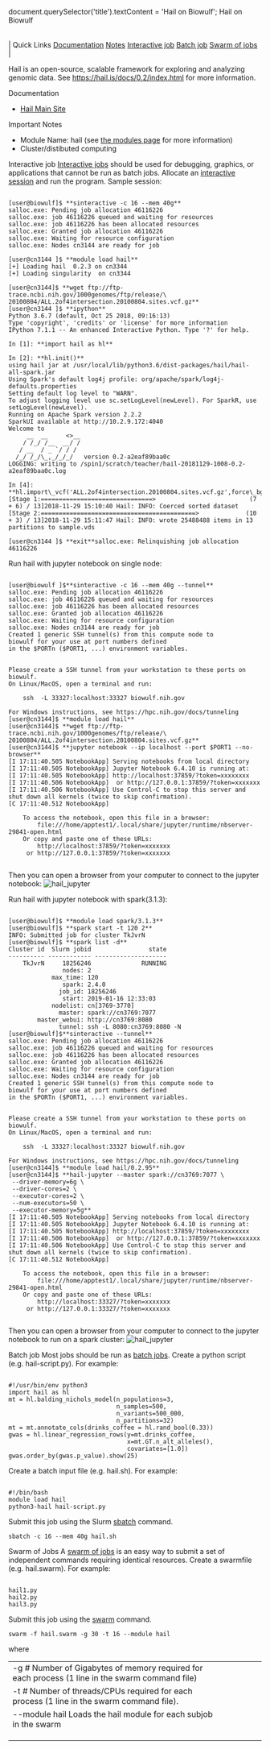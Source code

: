 

document.querySelector('title').textContent = 'Hail on Biowulf';
Hail on Biowulf


|  |
| --- |
| 
Quick Links
[Documentation](#doc)
[Notes](#notes)
[Interactive job](#int) 
[Batch job](#sbatch) 
[Swarm of jobs](#swarm) 
 |



Hail is an open-source, scalable framework for exploring and analyzing genomic data. See <https://hail.is/docs/0.2/index.html> for more information. 



Documentation
* [Hail Main Site](https://hail.is/docs/0.2/tutorials-landing.html)


Important Notes
* Module Name: hail (see [the modules page](/apps/modules.html) for more information)
* Cluster/distibuted computing



Interactive job
[Interactive jobs](/docs/userguide.html#int) should be used for debugging, graphics, or applications that cannot be run as batch jobs.
Allocate an [interactive session](/docs/userguide.html#int) and run the program. Sample session:



```

[user@biowulf]$ **sinteractive -c 16 --mem 40g**
salloc.exe: Pending job allocation 46116226
salloc.exe: job 46116226 queued and waiting for resources
salloc.exe: job 46116226 has been allocated resources
salloc.exe: Granted job allocation 46116226
salloc.exe: Waiting for resource configuration
salloc.exe: Nodes cn3144 are ready for job

[user@cn3144 ]$ **module load hail**
[+] Loading hail  0.2.3 on cn3344 
[+] Loading singularity  on cn3344 

[user@cn3144]$ **wget ftp://ftp-trace.ncbi.nih.gov/1000genomes/ftp/release/\
20100804/ALL.2of4intersection.20100804.sites.vcf.gz**
[user@cn3144 ]$ **ipython**
Python 3.6.7 (default, Oct 25 2018, 09:16:13) 
Type 'copyright', 'credits' or 'license' for more information
IPython 7.1.1 -- An enhanced Interactive Python. Type '?' for help.

In [1]: **import hail as hl**

In [2]: **hl.init()**                                                                                            
using hail jar at /usr/local/lib/python3.6/dist-packages/hail/hail-all-spark.jar
Using Spark's default log4j profile: org/apache/spark/log4j-defaults.properties
Setting default log level to "WARN".
To adjust logging level use sc.setLogLevel(newLevel). For SparkR, use setLogLevel(newLevel).
Running on Apache Spark version 2.2.2
SparkUI available at http://10.2.9.172:4040
Welcome to
     __  __     <>__
    / /_/ /__  __/ /
   / __  / _ `/ / /
  /_/ /_/\_,_/_/_/   version 0.2-a2eaf89baa0c
LOGGING: writing to /spin1/scratch/teacher/hail-20181129-1008-0.2-a2eaf89baa0c.log

In [4]: **hl.import\_vcf('ALL.2of4intersection.20100804.sites.vcf.gz',force\_bgz=True).write('sample.vds')**                                                                                  
[Stage 1:===============================>                          (7 + 6) / 13]2018-11-29 15:10:40 Hail: INFO: Coerced sorted dataset
[Stage 2:===========================================>             (10 + 3) / 13]2018-11-29 15:11:47 Hail: INFO: wrote 25488488 items in 13 partitions to sample.vds

[user@cn3144 ]$ **exit**salloc.exe: Relinquishing job allocation 46116226

```

 Run hail with jupyter notebook on single node:

```

[user@biowulf ]$**sinteractive -c 16 --mem 40g --tunnel**
salloc.exe: Pending job allocation 46116226
salloc.exe: job 46116226 queued and waiting for resources
salloc.exe: job 46116226 has been allocated resources
salloc.exe: Granted job allocation 46116226
salloc.exe: Waiting for resource configuration
salloc.exe: Nodes cn3144 are ready for job
Created 1 generic SSH tunnel(s) from this compute node to                  
biowulf for your use at port numbers defined                               
in the $PORTn ($PORT1, ...) environment variables.                         
                                                                           
                                                                           
Please create a SSH tunnel from your workstation to these ports on biowulf.
On Linux/MacOS, open a terminal and run:                                   
                                                                           
    ssh  -L 33327:localhost:33327 biowulf.nih.gov                          
                                                                           
For Windows instructions, see https://hpc.nih.gov/docs/tunneling          
[user@cn3144]$ **module load hail**
[user@cn3144]$ **wget ftp://ftp-trace.ncbi.nih.gov/1000genomes/ftp/release/\
20100804/ALL.2of4intersection.20100804.sites.vcf.gz**
[user@cn3144]$ **jupyter notebook --ip localhost --port $PORT1 --no-browser**
[I 17:11:40.505 NotebookApp] Serving notebooks from local directory
[I 17:11:40.505 NotebookApp] Jupyter Notebook 6.4.10 is running at:
[I 17:11:40.505 NotebookApp] http://localhost:37859/?token=xxxxxxxx
[I 17:11:40.506 NotebookApp]  or http://127.0.0.1:37859/?token=xxxxxxx
[I 17:11:40.506 NotebookApp] Use Control-C to stop this server and shut down all kernels (twice to skip confirmation).
[C 17:11:40.512 NotebookApp]

    To access the notebook, open this file in a browser:
        file:///home/apptest1/.local/share/jupyter/runtime/nbserver-29841-open.html
    Or copy and paste one of these URLs:
        http://localhost:37859/?token=xxxxxxx
     or http://127.0.0.1:37859/?token=xxxxxxx


```

 Then you can open a browser from your computer to connect to the jupyter notebook:
 ![hail_jupyter](/images/hail_jupyter.png)


 Run hail with jupyter notebook with spark(3.1.3):

```

[user@biowulf]$ **module load spark/3.1.3**
[user@biowulf]$ **spark start -t 120 2**
INFO: Submitted job for cluster TkJvrN
[user@biowulf]$ **spark list -d**
Cluster id  Slurm jobid                state
---------- ------------ --------------------
    TkJvrN     18256246              RUNNING
               nodes: 2
            max_time: 120
               spark: 2.4.0
              job_id: 18256246
               start: 2019-01-16 12:33:03
            nodelist: cn[3769-3770]
              master: spark://cn3769:7077
        master_webui: http://cn3769:8080
              tunnel: ssh -L 8080:cn3769:8080 -N
[user@biowulf]$**sinteractive --tunnel**
salloc.exe: Pending job allocation 46116226
salloc.exe: job 46116226 queued and waiting for resources
salloc.exe: job 46116226 has been allocated resources
salloc.exe: Granted job allocation 46116226
salloc.exe: Waiting for resource configuration
salloc.exe: Nodes cn3144 are ready for job
Created 1 generic SSH tunnel(s) from this compute node to
biowulf for your use at port numbers defined
in the $PORTn ($PORT1, ...) environment variables.


Please create a SSH tunnel from your workstation to these ports on biowulf.
On Linux/MacOS, open a terminal and run:

    ssh  -L 33327:localhost:33327 biowulf.nih.gov

For Windows instructions, see https://hpc.nih.gov/docs/tunneling
[user@cn3144]$ **module load hail/0.2.95**
[user@cn3144]$ **hail-jupyter --master spark://cn3769:7077 \
 --driver-memory=6g \
 --driver-cores=2 \
 --executor-cores=2 \
 --num-executors=50 \
 --executor-memory=5g**
[I 17:11:40.505 NotebookApp] Serving notebooks from local directory
[I 17:11:40.505 NotebookApp] Jupyter Notebook 6.4.10 is running at:
[I 17:11:40.505 NotebookApp] http://localhost:37859/?token=xxxxxxxx
[I 17:11:40.506 NotebookApp]  or http://127.0.0.1:37859/?token=xxxxxxx
[I 17:11:40.506 NotebookApp] Use Control-C to stop this server and shut down all kernels (twice to skip confirmation).
[C 17:11:40.512 NotebookApp]

    To access the notebook, open this file in a browser:
        file:///home/apptest1/.local/share/jupyter/runtime/nbserver-29841-open.html
    Or copy and paste one of these URLs:
        http://localhost:33327/?token=xxxxxxx
     or http://127.0.0.1:33327/?token=xxxxxxx


```

 Then you can open a browser from your computer to connect to the jupyter notebook to run on a spark cluster:
 ![hail_jupyter](/images/hail_jupyter_spark.png)



Batch job
Most jobs should be run as [batch jobs](/docs/userguide.html#submit).
Create a python script (e.g. hail-script.py). For example:



```

#!/usr/bin/env python3
import hail as hl
mt = hl.balding_nichols_model(n_populations=3,
                              n_samples=500,
                              n_variants=500_000,
                              n_partitions=32)
mt = mt.annotate_cols(drinks_coffee = hl.rand_bool(0.33))
gwas = hl.linear_regression_rows(y=mt.drinks_coffee,
                                 x=mt.GT.n_alt_alleles(),
                                 covariates=[1.0])
gwas.order_by(gwas.p_value).show(25)

```

Create a batch input file (e.g. hail.sh). For example:



```

#!/bin/bash
module load hail
python3-hail hail-script.py 

```

Submit this job using the Slurm [sbatch](/docs/userguide.html) command.



```
sbatch -c 16 --mem 40g hail.sh
```

Swarm of Jobs 
A [swarm of jobs](/apps/swarm.html) is an easy way to submit a set of independent commands requiring identical resources.
Create a swarmfile (e.g. hail.swarm). For example:



```

hail1.py
hail2.py
hail3.py

```

Submit this job using the [swarm](/apps/swarm.html) command.



```
swarm -f hail.swarm -g 30 -t 16 --module hail
```

where


|  |  |  |  |  |  |
| --- | --- | --- | --- | --- | --- |
| -g *#*  Number of Gigabytes of memory required for each process (1 line in the swarm command file)
 | -t *#* Number of threads/CPUs required for each process (1 line in the swarm command file).
 | --module hail Loads the hail module for each subjob in the swarm 
 | |
 | |
 | |
















